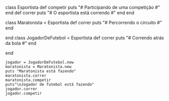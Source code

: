 class Esportista
  def competir
    puts "# Participando de uma competição #"
  end
  def correr 
    puts "# O esportista está correndo #"
  end
end

  class Maratonista < Esportista
    def correr
      puts "# Percorrendo o circuito #"
    end
    
  end
  class JogadorDeFutebol < Esportista
    def correr
      puts "# Correndo atrás da bola #"
    end
    
  end

    jogador = JogadorDeFutebol.new
    maratonista = Maratonista.new
    puts "Maratonista está fazendo"
    maratonista.correr
    maratonista.competir
    puts"\nJogador de futebol está fazendo"
    jogador.correr
    jogador.competir
